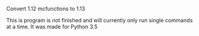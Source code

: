 Convert 1.12 mcfunctions to 1.13

This is program is not finished and will currently only run single commands at a time.
It was made for Python 3.5
